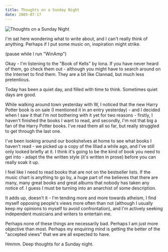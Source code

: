 ```yaml
---
title: Thoughts on a Sunday Night
date: 2005-07-17
---
```


![Thoughts on a Sunday Night](https://source.unsplash.com/03UCoidYvXw/1600x900)

I'm sat here wondering what to write about, and I can't really think of anything. Perhaps if I put some music on, inspiration might strike.

(pause while I run "WinAmp")

Okay - I'm listening to the "Book of Kells" by Iona. If you have never heard of them, go check them out - although you might have to search around on the Internet to find them. They are a bit like Clannad, but much less pretentious.

Today has been a quiet day, and filled with time to think. Sometimes quiet days are good.

While walking around town yesterday with W, I noticed that the new Harry Potter book is on sale (I mentioned it in an entry yesterday) - and I decided when I saw it that I'm not bothering with it yet for two reasons - firstly, I haven't finished the books I want to read, and secondly, I'm not that big a fan of the Harry Potter books. I've read them all so far, but really struggled to get through the last one.

I've been looking around our bookshelves at home to see what books I haven't read - we picked up a copy of the Illiad a while ago, and I've still only looked briefly at it. I think it's going to be the kind of book you need to get into - adapt the the written style (it's written in prose) before you can really soak it up.

I feel like I need to read books that are not on the bestseller lists. If the music chart is anything to go by, a huge part of me believes that there are many, many great books and great albums that nobody has taken any notice of. I guess I must be turning into an anarchist of some description.

It adds up, doesn't it - I'm tending more and more towards atheism, I find myself opposing people's views more often than not (although I usually keep my opinions to myself to avoid confrontation), and I'm actively seeking independent musicians and writers to entertain me.

Perhaps none of these things are necessarily bad. Perhaps I am just more objective than most. Perhaps my enquiring mind is getting the better of the "accepted views" that we are all expected to have.

Hmmm. Deep thoughts for a Sunday night.